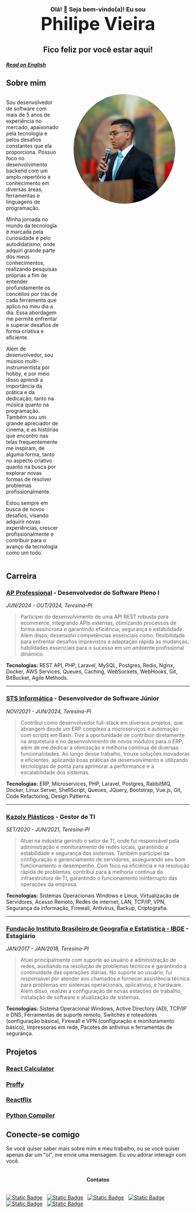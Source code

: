 <h3 style="text-align: center; margin-bottom: 0px; padding: 0px">Olá! 👋 Seja bem-vindo(a)! Eu sou </h3>
<h1 style="text-align: center; font-weight: bolder; font-size: 350%; margin: 0px; padding: 0px">Philipe Vieira</h1>
<h2 style="text-align: center">Fico feliz por você estar aqui!</h2>


##### [Read on English](README.md)


## Sobre mim

<div style="display: flex; flex-direction: row; align-items: start; justify-content: center">
    <div style=" width: calc(100%-310px);">
        <p>Sou desenvolvedor de software com mais de 5 anos de experiência no mercado, apaixonado pela tecnologia e pelos desafios constantes que ela proporciona. Possuo foco no desenvolvimento backend com um amplo repertório e conhecimento em diversas áreas, ferramentas e linguagens de programação.</p>
        <p>Minha jornada no mundo da tecnologia é marcada pela curiosidade e pelo autodidatismo, onde adquiri grande parte dos meus conhecimentos, realizando pesquisas próprias a fim de entender profundamente os conceitos por trás de cada ferramenta que aplico no meu dia a dia. Essa abordagem me permite enfrentar e superar desafios de forma criativa e eficiente.</p>
        <p>Além de desenvolvedor, sou músico multi-instrumentista por hobby, e por meio disso aprendi a importância da prática e da dedicação, tanto na música quanto na programação. Também sou um grande apreciador de cinema, e as histórias que encontro nas telas frequentemente me inspiram, de alguma forma, tanto no aspecto criativo quanto na busca por explorar novas formas de resolver problemas profissionalmente.</p>
        <p>Estou sempre em busca de novos desafios, visando adquirir novas experiências, crescer profissionalmente e contribuir para o avanço da tecnologia como um todo.</p>
    </div>
    <img src="./images/profile unfocused.png" style="object-fit: cover; max-width: 300px; max-height: 300px; height: auto; width: auto; border-radius: 50%; margin: 0px 40px;">
</div>


## Carreira

### [AP Professional](https://www.anapaulacarvalho.com/) - Desenvolvedor de Software Pleno I
*JUN/2024 - OUT/2024, Teresina-PI*  
> Participei do desenvolvimento de uma API REST robusta para ecommerce, integrando APIs externas, otimizando processos de forma assíncrona e garantindo eficiência, segurança e estabilidade. Além disso, desenvolvi competências essenciais como: flexibilidade para enfrentar desafios imprevistos e adaptação rápida às mudanças, habilidades essenciais para o sucesso em um ambiente profissional dinâmico. 

**Tecnologias:** REST API, PHP, Laravel, MySQL, Postgres, Redis, Nginx, Docker, AWS Services, Queues, Caching, WebSockets, WebHooks, Git, BitBucket, Agile Methods.

---

### [STS Informática](https://stsinformatica.com.br/) - Desenvolvedor de Software Júnior
*NOV/2021 - JUN/2024, Teresina-PI*  
> Contribui como desenvolvedor full-stack em diversos projetos, que abrangem desde um ERP complexo a microserviços  e automação com scripts em Bash. Tive a oportunidade de contribuir diretamente na arquitetura e no desenvolvimento de novos módulos para o ERP, além de me dedicar à otimização e melhoria contínua de diversas funcionalidades. Ao longo desse trabalho, trouxe soluções inovadoras e eficientes, aplicando boas práticas de desenvolvimento e utilizando tecnologias de ponta para aprimorar a performance e a escalabilidade dos sistemas.


**Tecnologias:** ERP, Microservices, PHP, Laravel, Postgres, RabbitMQ, Docker, Linux Server, ShellScript, Queues, JQuery, Bootstrap, Vue.js, Git, Code Refactoring, Design Patterns.

---

### [Kazoly Plásticos]() - Gestor de TI
*SET/2020 - JUN/2021, Teresina-PI*  
> Atuei na indústria gerindo o setor de TI, onde fui responsável pela administração e monitoramento de redes locais, garantindo a estabilidade e segurança dos sistemas. Também participei da configuração e gerenciamento de servidores, assegurando seu bom funcionamento e desempenho. Com foco na eficiência e na resolução rápida de problemas, contribuí para a melhoria contínua da infraestrutura de TI, garantindo o funcionamento ininterrupto das operações da empresa. 

**Tecnologias:** Sistemas Operacionais Windows e Linux, Virtualização de Servidores, Acesso Remoto, Redes de internet, LAN, TCP/IP, VPN, Segurança da informação, Firewall, Antivírus, Backup, Criptografia.

---

### [Fundação Instituto Brasileiro de Geografia e Estatística - IBGE](https://www.ibge.gov.br/) - Estagiário
*JAN/2017 - JAN/2018, Teresina-PI*  
> Atuei principalmente com suporte ao usuário e administração de redes, auxiliando na resolução de problemas técnicos e garantindo a continuidade das operações diárias. No suporte ao usuário, fui responsável por atender aos chamados e fornecer assistência técnica para problemas em sistemas operacionais, aplicativos, e hardware. Além disso, realizei a configuração de novas estações de trabalho, instalação de software e atualização de sistemas.

**Tecnologias:** Sistema Operacional Windows, Active Directory (AD), TCP/IP e DNS, Ferramentas de suporte remoto, Switches e roteadores (configuração básica), Firewall e VPN (configuração e monitoramento básico), Impressoras em rede, Pacotes de antivírus e ferramentas de segurança.

## Projetos
### [React Calculator](https://github.com/philipe-vieira/)
### [Proffy](https://github.com/philipe-vieira/)
### [Reactflix](https://github.com/philipe-vieira/)
### [Python Compiler](https://github.com/philipe-vieira/)
<!-- - Terminal (when press ctrl+k show terminal `>_` ) -->

<!-- ## Skills -->

## Conecte-se comigo

Se você quiser saber mais sobre mim e meu trabalho, ou se você quiser apenas dar um "oi", me envie uma mensagem. Eu vou adorar interagir com você.

<div style="display: flex; flex-direction: row; justify-content: center" >

#### Contatos

</div>

<div style="display: flex; flex-direction: row; justify-content: center" >

[![Static Badge](https://img.shields.io/badge/Email-white.svg?logo=gmail)](mailto:vieirap380@gmail.com) &nbsp;
[![Static Badge](https://img.shields.io/badge/LinkedIn-white.svg?logo=linkedin&logoColor=0A66C2)](https://www.linkedin.com/in/philipe-vieira-oliveira-b5a1b9148) &nbsp;
[![Static Badge](https://img.shields.io/badge/GitHub-white.svg?logo=github&logoColor=000)](https://github.com/philipe-vieira) &nbsp;
[![Static Badge](https://img.shields.io/badge/Instagram-white.svg?logo=instagram)](https://www.instagram.com/philiipe_vieira/) &nbsp;
[![Static Badge](https://img.shields.io/badge/Telegram-white.svg?logo=telegram)](https://t.me/philipevieira) &nbsp;
[![Static Badge](https://img.shields.io/badge/Resume-white.svg?logo=googledocs&logoColor=4285F4)](https://drive.google.com/file/d/1jUPjUSN4Yac-RyJS5BmMOTCZpjqiEgXm/view?usp=sharing)

</div>
